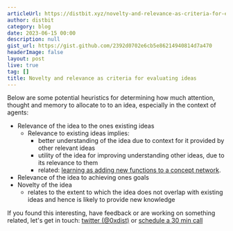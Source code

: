 ```yaml
---
articleUrl: https://distbit.xyz/novelty-and-relevance-as-criteria-for-evaluating-ideas
author: distbit
category: blog
date: 2023-06-15 00:00
description: null
gist_url: https://gist.github.com/2392d0702e6cb5e86214940814d7a470
headerImage: false
layout: post
live: true
tag: []
title: Novelty and relevance as criteria for evaluating ideas
---
```



 

Below are some potential heuristics for determining how much attention, thought and memory to allocate to to an idea, especially in the context of agents:  

- Relevance of the idea to the ones existing ideas  
	- Relevance to existing ideas implies:  
		- better understanding of the idea due to context for it provided by other relevant ideas  
		- utility of the idea for improving understanding other ideas, due to its relevance to them  
		- related: [learning as adding new functions to a concept network](/learning-as-adding-new-functions-to-a-concept-network).  
- Relevance of the idea to achieving ones goals  
- Novelty of the idea  
	- relates to the extent to which the idea does not overlap with existing ideas and hence is likely to provide new knowledge  

If you found this interesting, have feedback or are working on something related, let's get in touch: [twitter (@0xdist)](https://twitter.com/0xdist) or [schedule a 30 min call](https://cal.com/distbit/30min)
